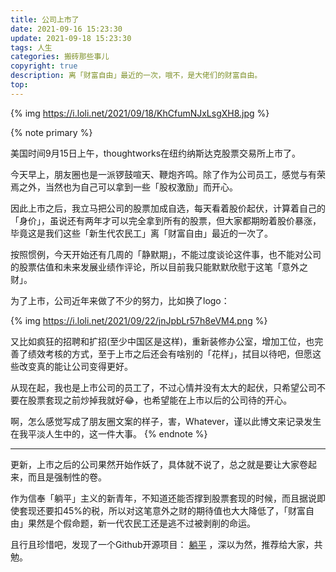 ```yaml
---
title: 公司上市了
date: 2021-09-16 15:23:30
update: 2021-09-18 15:23:30
tags: 人生
categories: 搬砖那些事儿
copyright: true
description: 离「财富自由」最近的一次，哦不，是大佬们的财富自由。
top:
---
```


{% img https://i.loli.net/2021/09/18/KhCfumNJxLsgXH8.jpg %}

{% note primary %}

美国时间9月15日上午，thoughtworks在纽约纳斯达克股票交易所上市了。

今天早上，朋友圈也是一派锣鼓喧天、鞭炮齐鸣。除了作为公司员工，感觉与有荣焉之外，当然也为自己可以拿到一些「股权激励」而开心。

因此上市之后，我立马把公司的股票加成自选，每天看着股价起伏，计算着自己的「身价」，虽说还有两年才可以完全拿到所有的股票，但大家都期盼着股价暴涨，毕竟这是我们这些「新生代农民工」离「财富自由」最近的一次了。

按照惯例，今天开始还有几周的「静默期」，不能过度谈论这件事，也不能对公司的股票估值和未来发展业绩作评论，所以目前我只能默默欣慰于这笔「意外之财」。

为了上市，公司近年来做了不少的努力，比如换了logo：

{% img https://i.loli.net/2021/09/22/jnJpbLr57h8eVM4.png %}

又比如疯狂的招聘和扩招(至少中国区是这样)，重新装修办公室，增加工位，也完善了绩效考核的方式，至于上市之后还会有啥别的「花样」，拭目以待吧，但愿这些改变真的能让公司变得更好。

从现在起，我也是上市公司的员工了，不过心情并没有太大的起伏，只希望公司不要在股票套现之前炒掉我就好:joy:，也希望能在上市以后的公司待的开心。

啊，怎么感觉写成了朋友圈文案的样子，害，Whatever，谨以此博文来记录发生在我平淡人生中的，这一件大事。
{% endnote %}

--- 

更新，上市之后的公司果然开始作妖了，具体就不说了，总之就是要让大家卷起来，而且是强制性的卷。

作为信奉「躺平」主义的新青年，不知道还能否撑到股票套现的时候，而且据说即使套现还要扣45%的税，所以对这笔意外之财的期待值也大大降低了，「财富自由」果然是个假命题，新一代农民工还是逃不过被剥削的命运。

且行且珍惜吧，发现了一个Github开源项目： [躺平](https://github.com/phodal/tangping) ，深以为然，推荐给大家，共勉。